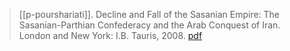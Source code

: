 > [[p-pourshariati]]. Decline and Fall of the Sasanian Empire: The Sasanian-Parthian Confederacy and the Arab Conquest of Iran. London and New York: I.B. Tauris, 2008. [pdf](a/p-pourshariati2008.pdf)